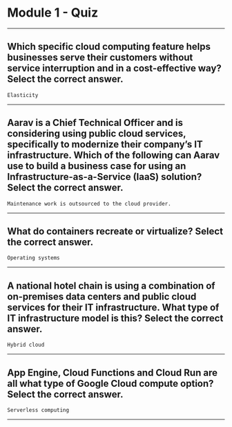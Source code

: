 
# Module 1 - Quiz
____
## Which specific cloud computing feature helps businesses serve their customers without service interruption and in a cost-effective way? Select the correct answer.
```Elasticity```
____
## Aarav is a Chief Technical Officer and is considering using public cloud services, specifically to modernize their company’s IT infrastructure. Which of the following can Aarav use to build a business case for using an Infrastructure-as-a-Service (IaaS) solution? Select the correct answer.
```Maintenance work is outsourced to the cloud provider.```
____
## What do containers recreate or virtualize? Select the correct answer.
```Operating systems```
_____
## A national hotel chain is using a combination of on-premises data centers and public cloud services for their IT infrastructure. What type of IT infrastructure model is this? Select the correct answer.
```Hybrid cloud```
_____
## App Engine, Cloud Functions and Cloud Run are all what type of Google Cloud compute option? Select the correct answer.
```Serverless computing```
_____
